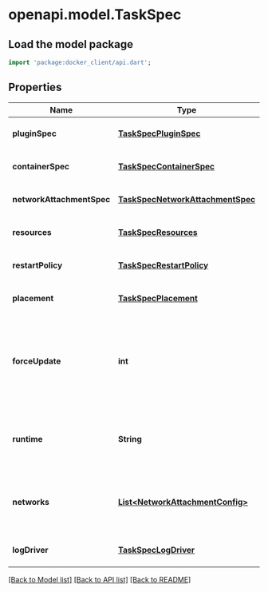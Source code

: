 # openapi.model.TaskSpec

## Load the model package
```dart
import 'package:docker_client/api.dart';
```

## Properties
Name | Type | Description | Notes
------------ | ------------- | ------------- | -------------
**pluginSpec** | [**TaskSpecPluginSpec**](TaskSpecPluginSpec.md) |  | [optional] [default to null]
**containerSpec** | [**TaskSpecContainerSpec**](TaskSpecContainerSpec.md) |  | [optional] [default to null]
**networkAttachmentSpec** | [**TaskSpecNetworkAttachmentSpec**](TaskSpecNetworkAttachmentSpec.md) |  | [optional] [default to null]
**resources** | [**TaskSpecResources**](TaskSpecResources.md) |  | [optional] [default to null]
**restartPolicy** | [**TaskSpecRestartPolicy**](TaskSpecRestartPolicy.md) |  | [optional] [default to null]
**placement** | [**TaskSpecPlacement**](TaskSpecPlacement.md) |  | [optional] [default to null]
**forceUpdate** | **int** | A counter that triggers an update even if no relevant parameters have been changed.  | [optional] [default to null]
**runtime** | **String** | Runtime is the type of runtime specified for the task executor.  | [optional] [default to null]
**networks** | [**List&lt;NetworkAttachmentConfig&gt;**](NetworkAttachmentConfig.md) | Specifies which networks the service should attach to. | [optional] [default to []]
**logDriver** | [**TaskSpecLogDriver**](TaskSpecLogDriver.md) |  | [optional] [default to null]

[[Back to Model list]](../README.md#documentation-for-models) [[Back to API list]](../README.md#documentation-for-api-endpoints) [[Back to README]](../README.md)


